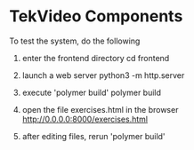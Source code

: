 # TekVideo Components

To test the system, do the following

1. enter the frontend directory
cd frontend

2. launch a web server
python3 -m http.server

3. execute 'polymer build'
polymer build

4. open the file exercises.html in the browser
http://0.0.0.0:8000/exercises.html

5. after editing files, rerun 'polymer build'


